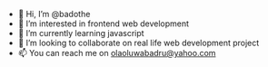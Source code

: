 - 👋 Hi, I’m @badothe
- 👀 I’m interested in frontend web development
- 🌱 I’m currently learning javascript
- 💞️ I’m looking to collaborate on real life web development project
- 📫 You can reach me on olaoluwabadru@yahoo.com

<!---
badothe/badothe is a ✨ special ✨ repository because its `README.md` (this file) appears on your GitHub profile.
You can click the Preview link to take a look at your changes.
--->
